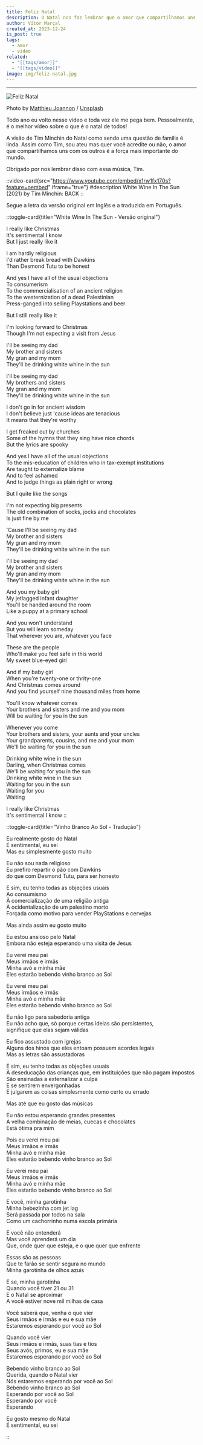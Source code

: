 ```yaml
---
title: Feliz Natal
description: O Natal nos faz lembrar que o amor que compartilhamos uns com os outros é a força mais importante do mundo.
author: Vítor Marçal
created_at: 2023-12-24
is_post: true
tags:
  - amor
  - video
related:
  - "[[tags/amor]]"
  - "[[tags/video]]"
image: img/feliz-natal.jpg
---
```

---
![Feliz Natal](img/feliz-natal.jpg)

Photo by [Matthieu Joannon](https://unsplash.com/@matt_j?utm_source=ghost&utm_medium=referral&utm_campaign=api-credit) / [Unsplash](https://unsplash.com/?utm_source=ghost&utm_medium=referral&utm_campaign=api-credit)

Todo ano eu volto nesse vídeo e toda vez ele me pega bem. Pessoalmente, é o melhor vídeo sobre o que é o natal de todos!

A visão de Tim Minchin do Natal como sendo uma questão de família é linda. Assim como Tim, sou ateu mas quer você acredite ou não, o amor que compartilhamos uns com os outros é a força mais importante do mundo.

Obrigado por nos lembrar disso com essa música, Tim.

::video-card{src="https://www.youtube.com/embed/x1rw1fx170s?feature=oembed" iframe="true"}
#description
White Wine In The Sun (2021) by Tim Minchin: BACK
::

Segue a letra da versão original em Inglês e a traduzida em Português.


::toggle-card{title="White Wine In The Sun - Versão original"}

I really like Christmas  
It's sentimental I know  
But I just really like it

I am hardly religious  
I'd rather break bread with Dawkins  
Than Desmond Tutu to be honest

And yes I have all of the usual objections  
To consumerism  
To the commercialisation of an ancient religion  
To the westernization of a dead Palestinian  
Press-ganged into selling Playstations and beer

But I still really like it

I'm looking forward to Christmas  
Though I'm not expecting a visit from Jesus

I'll be seeing my dad  
My brother and sisters  
My gran and my mom  
They'll be drinking white whine in the sun

I'll be seeing my dad  
My brothers and sisters  
My gran and my mom  
They'll be drinking white whine in the sun

I don't go in for ancient wisdom  
I don't believe just 'cause ideas are tenacious  
It means that they're worthy

I get freaked out by churches  
Some of the hymns that they sing have nice chords  
But the lyrics are spooky

And yes I have all of the usual objections  
To the mis-education of children who in tax-exempt institutions  
Are taught to externalize blame  
And to feel ashamed  
And to judge things as plain right or wrong

But I quite like the songs

I'm not expecting big presents  
The old combination of socks, jocks and chocolates  
Is just fine by me

'Cause I'll be seeing my dad  
My brother and sisters  
My gran and my mom  
They'll be drinking white whine in the sun

I'll be seeing my dad  
My brother and sisters  
My gran and my mom  
They'll be drinking white whine in the sun

And you my baby girl  
My jetlagged infant daughter  
You'll be handed around the room  
Like a puppy at a primary school

And you won't understand  
But you will learn someday  
That wherever you are, whatever you face

These are the people  
Who'll make you feel safe in this world  
My sweet blue-eyed girl

And if my baby girl  
When you're twenty-one or thrity-one  
And Christmas comes around  
And you find yourself nine thousand miles from home

You'll know whatever comes  
Your brothers and sisters and me and you mom  
Will be waiting for you in the sun

Whenever you come  
Your brothers and sisters, your aunts and your uncles  
Your grandparents, cousins, and me and your mom  
We'll be waiting for you in the sun

Drinking white wine in the sun  
Darling, when Christmas comes  
We'll be waiting for you in the sun  
Drinking white wine in the sun  
Waiting for you in the sun  
Waiting for you  
Waiting

I really like Christmas  
It's sentimental I know
::

::toggle-card{title="Vinho Branco Ao Sol - Tradução"}

Eu realmente gosto do Natal  
É sentimental, eu sei  
Mas eu simplesmente gosto muito

Eu não sou nada religioso  
Eu prefiro repartir o pão com Dawkins  
do que com Desmond Tutu, para ser honesto

E sim, eu tenho todas as objeções usuais  
Ao consumismo  
À comercialização de uma religião antiga  
À ocidentalização de um palestino morto  
Forçada como motivo para vender PlayStations e cervejas

Mas ainda assim eu gosto muito

Eu estou ansioso pelo Natal  
Embora não esteja esperando uma visita de Jesus

Eu verei meu pai  
Meus irmãos e irmãs  
Minha avó e minha mãe  
Eles estarão bebendo vinho branco ao Sol

Eu verei meu pai  
Meus irmãos e irmãs  
Minha avó e minha mãe  
Eles estarão bebendo vinho branco ao Sol

Eu não ligo para sabedoria antiga  
Eu não acho que, só porque certas ideias são persistentes,  
signifique que elas sejam válidas

Eu fico assustado com igrejas  
Alguns dos hinos que eles entoam possuem acordes legais  
Mas as letras são assustadoras

E sim, eu tenho todas as objeções usuais  
À deseducação das crianças que, em instituições que não pagam impostos  
São ensinadas a externalizar a culpa  
E se sentirem envergonhadas  
E julgarem as coisas simplesmente como certo ou errado

Mas até que eu gosto das músicas

Eu não estou esperando grandes presentes  
A velha combinação de meias, cuecas e chocolates  
Está ótima pra mim

Pois eu verei meu pai  
Meus irmãos e irmãs  
Minha avó e minha mãe  
Eles estarão bebendo vinho branco ao Sol

Eu verei meu pai  
Meus irmãos e irmãs  
Minha avó e minha mãe  
Eles estarão bebendo vinho branco ao Sol

E você, minha garotinha  
Minha bebezinha com jet lag  
Será passada por todos na sala  
Como um cachorrinho numa escola primária

E você não entenderá  
Mas você aprenderá um dia  
Que, onde quer que esteja, e o que quer que enfrente

Essas são as pessoas  
Que te farão se sentir segura no mundo  
Minha garotinha de olhos azuis

E se, minha garotinha  
Quando você tiver 21 ou 31  
E o Natal se aproximar  
A você estiver nove mil milhas de casa

Você saberá que, venha o que vier  
Seus irmãos e irmãs e eu e sua mãe  
Estaremos esperando por você ao Sol

Quando você vier  
Seus irmãos e irmãs, suas tias e tios  
Seus avós, primos, eu e sua mãe  
Estaremos esperando por você ao Sol

Bebendo vinho branco ao Sol  
Querida, quando o Natal vier  
Nós estaremos esperando por você ao Sol  
Bebendo vinho branco ao Sol  
Esperando por você ao Sol  
Esperando por você  
Esperando

Eu gosto mesmo do Natal  
É sentimental, eu sei

::